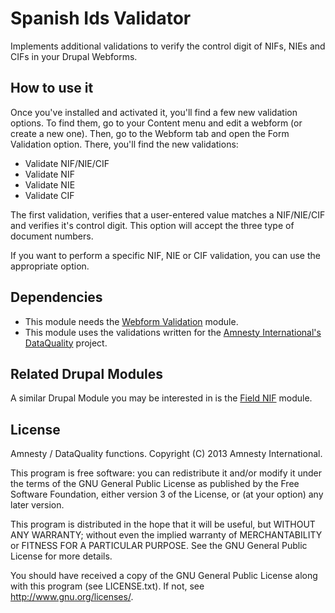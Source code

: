Spanish Ids Validator
=====================

Implements additional validations to verify the control digit of NIFs, NIEs and CIFs in your Drupal Webforms.

How to use it
-------------

Once you've installed and activated it, you'll find a few new validation options.
To find them, go to your Content menu and edit a webform (or create a new one).
Then, go to the Webform tab and open the Form Validation option.
There, you'll find the new validations:

* Validate NIF/NIE/CIF
* Validate NIF
* Validate NIE
* Validate CIF

The first validation, verifies that a user-entered value matches a NIF/NIE/CIF and verifies it's control digit.
This option will accept the three type of document numbers.

If you want to perform a specific NIF, NIE or CIF validation, you can use the appropriate option.

Dependencies
------------

* This module needs the [Webform Validation](https://drupal.org/project/webform_validation) module.
* This module uses the validations written for the [Amnesty International's DataQuality](https://github.com/amnesty/dataquality) project.

Related Drupal Modules
----------------------

A similar Drupal Module you may be interested in is the [Field NIF](https://drupal.org/project/field_nif) module.

License
-------

Amnesty / DataQuality functions. Copyright (C) 2013 Amnesty International.

This program is free software: you can redistribute it and/or modify it under the terms of the GNU General Public License as published by the Free Software Foundation, either version 3 of the License, or (at your option) any later version.

This program is distributed in the hope that it will be useful, but WITHOUT ANY WARRANTY; without even the implied warranty of MERCHANTABILITY or FITNESS FOR A PARTICULAR PURPOSE. See the GNU General Public License for more details.

You should have received a copy of the GNU General Public License along with this program (see LICENSE.txt). If not, see http://www.gnu.org/licenses/.

